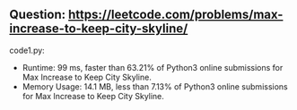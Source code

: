 ## Question: https://leetcode.com/problems/max-increase-to-keep-city-skyline/

code1.py:
* Runtime: 99 ms, faster than 63.21% of Python3 online submissions for Max Increase to Keep City Skyline.
* Memory Usage: 14.1 MB, less than 7.13% of Python3 online submissions for Max Increase to Keep City Skyline.